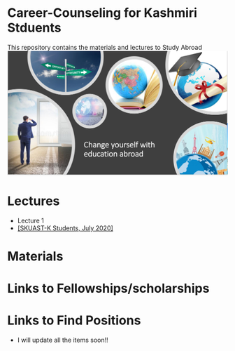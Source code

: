 # Career-Counseling for Kashmiri Stduents

This repository contains the materials and lectures to Study Abroad
![](www/image.png)


# Lectures
- Lecture 1
- <a href='http://whussain2.github.com/Career-Counseling/blob/master/Lectures/Counselling_SKUAST-K.pdf'>[SKUAST-K Students, July 2020]</a>
# Materials

# Links to Fellowships/scholarships

# Links to Find Positions


- I will update all the items soon!!